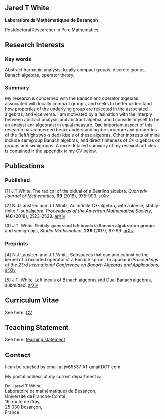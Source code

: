 ## Jared T White
**Laboratiore de Mathématiques de Besançon**

Postdoctoral Researcher in Pure Mathematics.

## Research Interests
### Key words
Abstract harmonic analysis, locally compact groups, discrete groups, Banach algebras, operator theory.
### Summary
My research is concerned with the Banach and operator algebras associated with locally compact groups, and seeks to better understand how properties of the underlying group are reflected in the associated algebras, and vice versa. I am motivated by a fasination with the interply between abstract analysis and abstract algebra, and  I consider myself to be an analyst and algebraist in equal measure. One important aspect of this research has concerned better understanding the structure and properties of the (left/right/two-sided) ideals of these algebras.  Other interests of mine include semigroup Banach algebras, and direct finiteness of C\*-algebras on groups and semigroups. A more detailed summary of my research articles is contained in the appendix to my CV below.

## Publications
### Published
[1] J.T.White, The radical of the bidual of a Beurling algebra, *Quarterly Journal of Mathematics*, **69** (2018), 975-993.
[arXiv](https://arxiv.org/abs/1708.09635)

[2] N.J.Laustsen and J.T.White, An infinite C\*-algebra, with a dense, stably-finite \*-subalgebra,  *Proceedings of the American Mathematical Society*, **146** (2018), 2523-2528.
[arXiv](https://arxiv.org/abs/1705.05835)

[3] J.T. White, Finitely-generated left ideals in Banach algebras on groups and semigroups, *Studia Mathematica*, **239** (2017), 67-99.
[arXiv](https://arxiv.org/abs/1612.05915)

### Preprints
[4]  N.J.Laustsen and J.T.White, Subspaces that can and cannot be the kernel of a bounded operator of a Banach space, To appear in *Proceedings of the 23rd International Conference on Banach Algebras and Applications*.
[arXiv](https://arxiv.org/abs/1811.02399)

[5] J.T. White, Left ideals of Banach algebras and Dual Banach algebras, *submitted*.
[arXiv](https://arxiv.org/abs/1811.02393)

## Curriculum Vitae
See here: [CV](https://jaredtwhite.github.io/CV.pdf)

## Teaching Statement
See here: [teaching statement](https://jaredtwhite.github.io/Teachin_Statement.pdf)

## Contact
I can be reached by email at jw65537 AT gmail DOT com.

My postal address at my current department is:

Dr. Jared T White,<br/>
Laboratoire de mathématiques de Besançon,<br/>
Université de Franche-Comté,<br/>
16, route de Gray,<br/>
25 030 Besançon,<br/>
France
